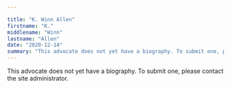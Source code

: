 ```yaml
---

title: "K. Winn Allen"
firstname: "K."
middlename: "Winn"
lastname: "Allen"
date: "2020-12-14"
summary: "This advocate does not yet have a biography. To submit one, please contact the site administrator."
---
```

This advocate does not yet have a biography. To submit one, please contact the site administrator.

